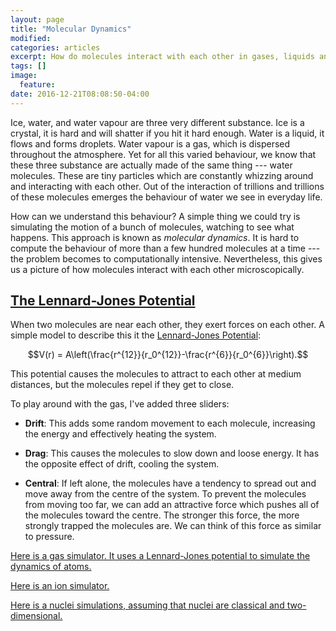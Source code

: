 ```yaml
---
layout: page
title: "Molecular Dynamics"
modified:
categories: articles
excerpt: How do molecules interact with each other in gases, liquids and solids?
tags: []
image:
  feature:
date: 2016-12-21T08:08:50-04:00
---
```


Ice, water, and water vapour are three very different substance. Ice is a crystal, it is hard and will shatter if you hit it hard enough. Water is a liquid, it flows and forms droplets. Water vapour is a gas, which is dispersed throughout the atmosphere. Yet for all this varied behaviour, we know that these three substance are actually made of the same thing --- water molecules. These are tiny particles which are constantly whizzing around and interacting with each other. Out of the interaction of trillions and trillions of these molecules emerges the behaviour of water we see in everyday life. 

How can we understand this behaviour? A simple thing we could try is simulating the motion of a bunch of molecules, watching to see what happens. This approach is known as *molecular dynamics*. It is hard to compute the behaviour of more than a few hundred molecules at a time --- the problem becomes to computationally intensive. Nevertheless, this gives us a picture of how molecules interact with each other microscopically. 

## [The Lennard-Jones Potential](/scripts/NBody/LennardJones.html)

When two molecules are near each other, they exert forces on each other. A simple model to describe this it the [Lennard-Jones Potential](https://en.wikipedia.org/wiki/Lennard-Jones_potential):

$$V(r) = A\left(\frac{r^{12}}{r_0^{12}}-\frac{r^{6}}{r_0^{6}}\right).$$

This potential causes the molecules to attract to each other at medium distances, but the molecules repel if they get to close.

To play around with the gas, I've added three sliders:

* **Drift**: This adds some random movement to each molecule, increasing the energy and effectively heating the system.

* **Drag**: This causes the molecules to slow down and loose energy. It has the opposite effect of drift, cooling the system.

* **Central**: If left alone, the molecules have a tendency to spread out and move away from the centre of the system. To prevent the molecules from moving too far, we can add an attractive force which pushes all of the molecules toward the centre. The stronger this force, the more strongly trapped the molecules are. We can think of this force as similar to pressure.






[Here is a gas simulator. It uses a Lennard-Jones potential to simulate the dynamics of atoms.](/scripts/NBody/LennardJones.html)

[Here is an ion simulator.](/scripts/NBody/Ions.html)

[Here is a nuclei simulations, assuming that nuclei are classical and two-dimensional.](/scripts/NBody/Nuclear.html)